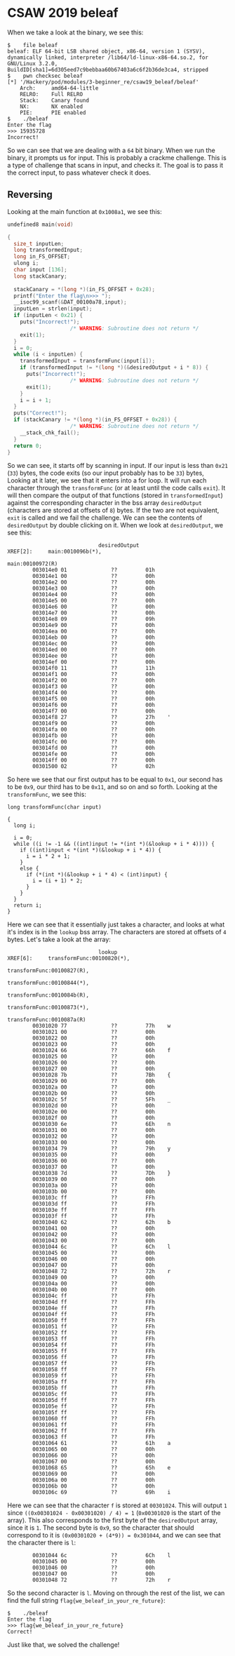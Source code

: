 # CSAW 2019 beleaf

When we take a look at the binary, we see this:

```
$    file beleaf
beleaf: ELF 64-bit LSB shared object, x86-64, version 1 (SYSV), dynamically linked, interpreter /lib64/ld-linux-x86-64.so.2, for GNU/Linux 3.2.0, BuildID[sha1]=6d305eed7c9bebbaa60b67403a6c6f2b36de3ca4, stripped
$    pwn checksec beleaf
[*] '/Hackery/pod/modules/3-beginner_re/csaw19_beleaf/beleaf'
    Arch:     amd64-64-little
    RELRO:    Full RELRO
    Stack:    Canary found
    NX:       NX enabled
    PIE:      PIE enabled
$    ./beleaf
Enter the flag
>>> 15935728
Incorrect!
```

So we can see that we are dealing with a `64` bit binary. When we run the binary, it prompts us for input. This is probably a crackme challenge. This is a type of challenge that scans in input, and checks it. The goal is to pass it the correct input, to pass whatever check it does.

## Reversing

Looking at the main function at `0x1008a1`, we see this:

```c
undefined8 main(void)

{
  size_t inputLen;
  long transformedInput;
  long in_FS_OFFSET;
  ulong i;
  char input [136];
  long stackCanary;
 
  stackCanary = *(long *)(in_FS_OFFSET + 0x28);
  printf("Enter the flag\n>>> ");
  __isoc99_scanf(&DAT_00100a78,input);
  inputLen = strlen(input);
  if (inputLen < 0x21) {
    puts("Incorrect!");
                    /* WARNING: Subroutine does not return */
    exit(1);
  }
  i = 0;
  while (i < inputLen) {
    transformedInput = transformFunc(input[i]);
    if (transformedInput != *(long *)(&desiredOutput + i * 8)) {
      puts("Incorrect!");
                    /* WARNING: Subroutine does not return */
      exit(1);
    }
    i = i + 1;
  }
  puts("Correct!");
  if (stackCanary != *(long *)(in_FS_OFFSET + 0x28)) {
                    /* WARNING: Subroutine does not return */
    __stack_chk_fail();
  }
  return 0;
}
```

So we can see, it starts off by scanning in input. If our input is less than `0x21` (`33`) bytes, the code exits (so our input probably has to be `33`) bytes, Looking at it later, we see that it enters into a for loop. It will run each character through the `transformFunc` (or at least until the code calls `exit`). It will then compare the output of that functions (stored in `transformedInput`) against the corresponding character in the bss array `desiredOutput` (characters are stored at offsets of `8`) bytes. If the two are not equivalent, `exit` is called and we fail the challenge. We can see the contents of `desiredOutput` by double clicking on it. When we look at `desiredOutput`, we see this:

```assembly
                             desiredOutput                                   XREF[2]:     main:0010096b(*),
                                                                                          main:00100972(R)  
        003014e0 01              ??         01h
        003014e1 00              ??         00h
        003014e2 00              ??         00h
        003014e3 00              ??         00h
        003014e4 00              ??         00h
        003014e5 00              ??         00h
        003014e6 00              ??         00h
        003014e7 00              ??         00h
        003014e8 09              ??         09h
        003014e9 00              ??         00h
        003014ea 00              ??         00h
        003014eb 00              ??         00h
        003014ec 00              ??         00h
        003014ed 00              ??         00h
        003014ee 00              ??         00h
        003014ef 00              ??         00h
        003014f0 11              ??         11h
        003014f1 00              ??         00h
        003014f2 00              ??         00h
        003014f3 00              ??         00h
        003014f4 00              ??         00h
        003014f5 00              ??         00h
        003014f6 00              ??         00h
        003014f7 00              ??         00h
        003014f8 27              ??         27h    '
        003014f9 00              ??         00h
        003014fa 00              ??         00h
        003014fb 00              ??         00h
        003014fc 00              ??         00h
        003014fd 00              ??         00h
        003014fe 00              ??         00h
        003014ff 00              ??         00h
        00301500 02              ??         02h
```

So here we see that our first output has to be equal to `0x1`, our second has to be `0x9`, our third has to be `0x11`, and so on and so forth. Looking at the `transformFunc`, we see this:

```
long transformFunc(char input)

{
  long i;
 
  i = 0;
  while ((i != -1 && ((int)input != *(int *)(&lookup + i * 4)))) {
    if ((int)input < *(int *)(&lookup + i * 4)) {
      i = i * 2 + 1;
    }
    else {
      if (*(int *)(&lookup + i * 4) < (int)input) {
        i = (i + 1) * 2;
      }
    }
  }
  return i;
}
```

Here we can see that it essentially just takes a character, and looks at what it's index is in the `lookup` bss array. The characters are stored at offsets of `4` bytes. Let's take a look at the array:

```
                             lookup                                          XREF[6]:     transformFunc:00100820(*),
                                                                                          transformFunc:00100827(R),
                                                                                          transformFunc:00100844(*),
                                                                                          transformFunc:0010084b(R),
                                                                                          transformFunc:00100873(*),
                                                                                          transformFunc:0010087a(R)  
        00301020 77              ??         77h    w
        00301021 00              ??         00h
        00301022 00              ??         00h
        00301023 00              ??         00h
        00301024 66              ??         66h    f
        00301025 00              ??         00h
        00301026 00              ??         00h
        00301027 00              ??         00h
        00301028 7b              ??         7Bh    {
        00301029 00              ??         00h
        0030102a 00              ??         00h
        0030102b 00              ??         00h
        0030102c 5f              ??         5Fh    _
        0030102d 00              ??         00h
        0030102e 00              ??         00h
        0030102f 00              ??         00h
        00301030 6e              ??         6Eh    n
        00301031 00              ??         00h
        00301032 00              ??         00h
        00301033 00              ??         00h
        00301034 79              ??         79h    y
        00301035 00              ??         00h
        00301036 00              ??         00h
        00301037 00              ??         00h
        00301038 7d              ??         7Dh    }
        00301039 00              ??         00h
        0030103a 00              ??         00h
        0030103b 00              ??         00h
        0030103c ff              ??         FFh
        0030103d ff              ??         FFh
        0030103e ff              ??         FFh
        0030103f ff              ??         FFh
        00301040 62              ??         62h    b
        00301041 00              ??         00h
        00301042 00              ??         00h
        00301043 00              ??         00h
        00301044 6c              ??         6Ch    l
        00301045 00              ??         00h
        00301046 00              ??         00h
        00301047 00              ??         00h
        00301048 72              ??         72h    r
        00301049 00              ??         00h
        0030104a 00              ??         00h
        0030104b 00              ??         00h
        0030104c ff              ??         FFh
        0030104d ff              ??         FFh
        0030104e ff              ??         FFh
        0030104f ff              ??         FFh
        00301050 ff              ??         FFh
        00301051 ff              ??         FFh
        00301052 ff              ??         FFh
        00301053 ff              ??         FFh
        00301054 ff              ??         FFh
        00301055 ff              ??         FFh
        00301056 ff              ??         FFh
        00301057 ff              ??         FFh
        00301058 ff              ??         FFh
        00301059 ff              ??         FFh
        0030105a ff              ??         FFh
        0030105b ff              ??         FFh
        0030105c ff              ??         FFh
        0030105d ff              ??         FFh
        0030105e ff              ??         FFh
        0030105f ff              ??         FFh
        00301060 ff              ??         FFh
        00301061 ff              ??         FFh
        00301062 ff              ??         FFh
        00301063 ff              ??         FFh
        00301064 61              ??         61h    a
        00301065 00              ??         00h
        00301066 00              ??         00h
        00301067 00              ??         00h
        00301068 65              ??         65h    e
        00301069 00              ??         00h
        0030106a 00              ??         00h
        0030106b 00              ??         00h
        0030106c 69              ??         69h    i
```

Here we can see that the character `f` is stored at `00301024`. This will output `1` since `((0x00301024 - 0x00301020) / 4) = 1` (`0x00301020` is the start of the array). This also corresponds to the first byte of the `desiredOutput` array, since it is `1`. The second byte is `0x9`, so the character that should correspond to it is `(0x00301020 + (4*9)) = 0x301044`, and we can see that the character there is `l`:

```
        00301044 6c              ??         6Ch    l
        00301045 00              ??         00h
        00301046 00              ??         00h
        00301047 00              ??         00h
        00301048 72              ??         72h    r
```

So the second character is `l`. Moving on through the rest of the list, we can find the full string `flag{we_beleaf_in_your_re_future}`:

```
$    ./beleaf
Enter the flag
>>> flag{we_beleaf_in_your_re_future}
Correct!
```

Just like that, we solved the challenge!